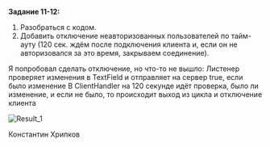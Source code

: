 **Задание 11-12:**

1.	Разобраться с кодом.
2.	Добавить отключение неавторизованных пользователей по тайм-ауту (120 сек. ждём после подключения клиента и, если он не авторизовался за это время, закрываем соединение).

Я попробовал сделать отключение, но что-то не вышло: 
Листенер проверяет изменения в TextField и отправляет на сервер true, если было изменение
В ClientHandler на 120 секунде идёт проверка, было ли изменение, и если не было, то происходит выход из цикла и отключение клиента

![Result_1](https://github.com/forcelumerence/Java_Chat_Assignment/blob/master/images/Result_1.PNG) 

Константин Хрипков
